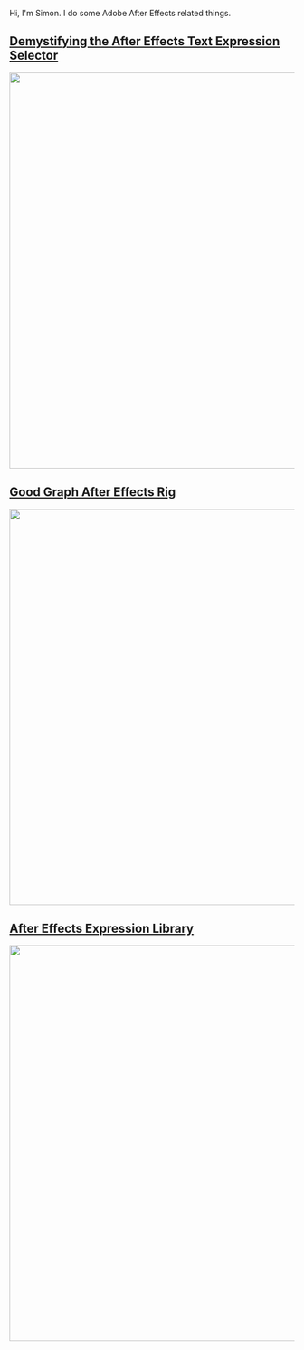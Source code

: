
Hi, I'm Simon. I do some Adobe After Effects related things.

## [Demystifying the After Effects Text Expression Selector](https://github.com/simonipiponi/ae-text-expression-selector)
<img src="https://github.com/simonipiponi/simonipiponi/assets/20266941/24fa24a2-bdbb-436b-bc35-561650219505" width="700">


## [Good Graph After Effects Rig](https://github.com/simonipiponi/ae-goodgraph)

<img src="https://github.com/simonipiponi/simonipiponi/assets/20266941/a0eb2292-36e5-481a-9e63-c446aa7e843f" width="700">

## [After Effects Expression Library](https://github.com/simonipiponi/ae-expression-library)
<img src="https://github.com/simonipiponi/simonipiponi/assets/20266941/9d868deb-00c4-46b0-a6a5-a66acdc73b2e" width="700">
